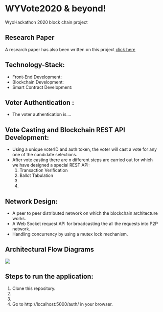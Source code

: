 # WYVote2020 & beyond!
WyoHackathon 2020 block chain project

## Research Paper
A research paper has also been written on this project
[click here](https://github.com/foolink_paper.pdf)

## Technology-Stack:
* Front-End Development: 
* Blockchain Development:  
* Smart Contract Development:


## Voter Authentication :
* The voter authentication is....<insert details here>

## Vote Casting and Blockchain REST API Development:
* Using a unique voterID and auth token, the voter will cast a vote for any one of the candidate selections.
* After vote casting there are n different steps are carried out for which we have designed a special REST API:
  1. Transaction Verification
  2. Ballot Tabulation
  3. 
  4.

## Network Design:
* A peer to peer distributed network on which the blockchain architecture works.
* A Web Socket request API for broadcasting the all the requests into P2P network.
* Handling concurrency by using a mutex lock mechanism.


## Architectural Flow Diagrams
![](https://lh4.googleusercontent.com/)


## Steps to run the application:
1. Clone this repository.
2.  
3. 
4. Go to http://localhost:5000/auth/ in your browser.

